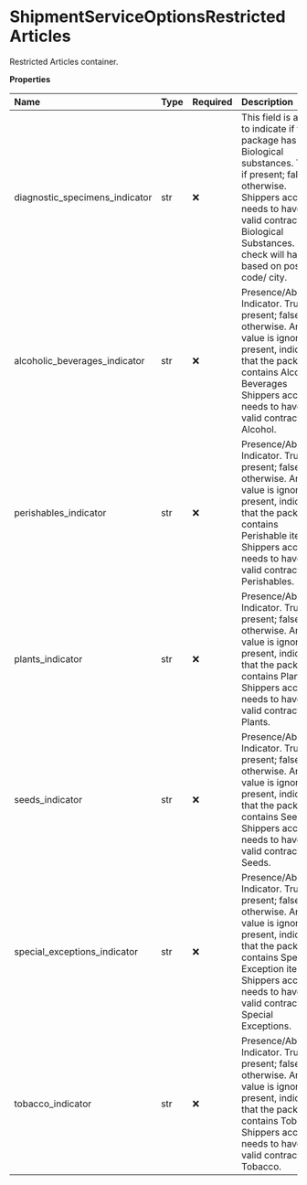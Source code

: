 # ShipmentServiceOptionsRestrictedArticles

Restricted Articles container.

**Properties**

| Name                           | Type | Required | Description                                                                                                                                                                                                                                |
| :----------------------------- | :--- | :------- | :----------------------------------------------------------------------------------------------------------------------------------------------------------------------------------------------------------------------------------------- |
| diagnostic_specimens_indicator | str  | ❌       | This field is a flag to indicate if the package has Biological substances. True if present; false otherwise. Shippers account needs to have a valid contract for Biological Substances. Lane check will happen based on postal code/ city. |
| alcoholic_beverages_indicator  | str  | ❌       | Presence/Absence Indicator. True if present; false otherwise. Any value is ignored. If present, indicates that the package contains Alcoholic Beverages Shippers account needs to have a valid contract for Alcohol.                       |
| perishables_indicator          | str  | ❌       | Presence/Absence Indicator. True if present; false otherwise. Any value is ignored. If present, indicates that the package contains Perishable items. Shippers account needs to have a valid contract for Perishables.                     |
| plants_indicator               | str  | ❌       | Presence/Absence Indicator. True if present; false otherwise. Any value is ignored. If present, indicates that the package contains Plants Shippers account needs to have a valid contract for Plants.                                     |
| seeds_indicator                | str  | ❌       | Presence/Absence Indicator. True if present; false otherwise. Any value is ignored. If present, indicates that the package contains Seeds. Shippers account needs to have a valid contract for Seeds.                                      |
| special_exceptions_indicator   | str  | ❌       | Presence/Absence Indicator. True if present; false otherwise. Any value is ignored. If present, indicates that the package contains Special Exception items. Shippers account needs to have a valid contract for Special Exceptions.       |
| tobacco_indicator              | str  | ❌       | Presence/Absence Indicator. True if present; false otherwise. Any value is ignored. If present, indicates that the package contains Tobacco Shippers account needs to have a valid contract for Tobacco.                                   |

<!-- This file was generated by liblab | https://liblab.com/ -->
